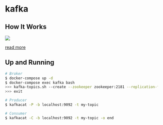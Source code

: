 kafka
=====

## How It Works

![](https://github.com/wurstmeister/kafka-docker/wiki/kafka-communication.png)

[read more](https://github.com/wurstmeister/kafka-docker/wiki/Connectivity)

## Up and Running

```bash
# Broker
$ docker-compose up -d
$ docker-compose exec kafka bash
>>> kafka-topics.sh --create --zookeeper zookeeper:2181 --replication-factor 1 --partitions 2 --topic my-topic
>>> exit

# Producer
$ kafkacat -P -b localhost:9092 -t my-topic

# Consumer
$ kafkacat -C -b localhost:9092 -t my-topic -o end
```
